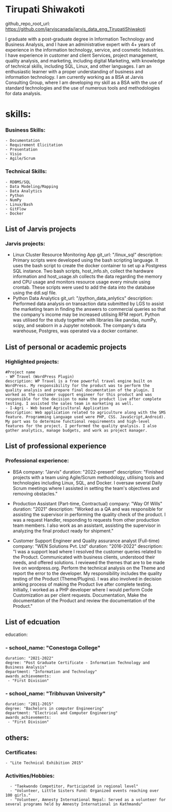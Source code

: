 
# Tirupati Shiwakoti
github_repo_root_url: https://github.com/jarviscanada/jarvis_data_eng_TirupatiShiwakoti

I graduate with a post-graduate degree in Information Technology and Business Analysis, and I have an administrative expert with 4+ years of experience in the information technology, service, and cosmetic Industries. I have experience in customer and client Services, project management, quality analysis, and marketing, including digital Marketing, with knowledge of technical skills, including SQL, Linux, and other languages. I am an enthusiastic learner with a proper understanding of business and information technology. I am currently working as a BSA at Jarvis Consulting Group, where I am developing my skill as a BSA with the use of standard technologies and the use of numerous tools and methodologies for data analysis.

# skills:
###  Business Skills:
    - Documentation
    - Requirement Elicitation
    - Presentation
    - Visio
    - Agile/Scrum
  
###  Technical Skills:
    - RDBMS/SQL
    - Data Modeling/Mapping
    - Data Analytics
    - Python
    - NumPy
    - Linux/Bash
    - GitFlow
    - Docker
## List of Jarvis projects
### Jarvis projects:
  - Linux Cluster Resource Monitoring App
    git_url: "/linux_sql"
    description: Primary scripts were developed using the bash scripting language. It uses the bash script to create the docker container to set up a Postgress SQL instance. Two bash scripts, host_info.sh, collect the hardware information and host_usage.sh collects the data regarding the memory and CPU usage and monitors resource usage every minute using crontab. These scripts were used to add the data into the database using the ddl.sql file.
  - Python Data Analytics
    git_url: "/python_data_anlytics"
    description: Performed data analysis on transaction data submitted by LGS to assist the marketing team in finding the answers to commercial queries so that the company's income may be increased utilising RFM report. Python was utilised for the study together with libraries like pandas, numPy, scipy, and seaborn in a Jupyter notebook. The company's data warehouse, Postgres, was operated via a docker container.

## List of personal or academic projects
### Highlighted projects:
    #Project name
    - WP Travel (WordPress Plugin)
    description: WP Travel is a free powerful travel engine built on WordPress. My responsibility for the product was to perform the quality analysis and prepare final documentation of the plugin. I worked as the customer support engineer for this product and was responsible for the decision to make the product live after complete testing. I assisted the sales team in marketing as well.
    - I-Agri - Web based Agricultural Application
    description: Web application related to agriculture along with the SMS feature. Programming Language used were PHP, CSS. JavaScript,Android). My part was to determine functional requirements and high-level features for the project. I performed the quality qnalysis. I also gather analytics, manage budgets, and work as project manager.

## List of professional experience
### Professional experience:
  - BSA
    company: "Jarvis"
    duration: "2022-present"
    description: "Finished projects with a team using Agile/Scrum methodology, utilising tools and technologies including Linux, SQL, and Docker. I oversaw several Daily Scrum meetings where I assisted in setting the team's objectives and removing obstacles."
 
   - Production Assistant (Part-time, Contractual)
     company: "Way Of Wills"
     duration: "2021"
     description: "Worked as a QA and was responsible for assisting the supervisor in performing the quality check of the product. I was a request Handler, responding to requests from other production team members. I also work as an assistant, assisting the supervisor in analyzing the final product ready for shipment."
  
  - Customer Support Engineer and Quality assurance analyst (Full-time)
    company: "WEN Solutions Pvt. Ltd"
    duration: "2016-2022"
    description: "I was a support lead where I resolved the customer queries related to the Product. Communicated with business clients, understood their needs, and offered solutions. I reviewed the themes that are to be made live on wordpress.org. Perform the technical analysis on the Theme and report the error to the developer. My responsibility includes the quality testing of the Product (Theme/Plugins). I was also involved in decision amking process of making the Product live after complete testing. Initially, I worked as a PHP developer where I would perform Code Customization as per client requests. Documentation, Make the documentation of the Product and review the documentation of the Product."
  
## List of edcuation

education: 
###  - school_name: "Conestoga College"
    duration: "2021-2022"
    degree: "Post Graduate Certificate - Information Technology and Business Analysis"
    department: "Information and Technology"
    awards_achievements:
     - "First Division"
     
###  - school_name: "Tribhuvan University"
    duration: "2011-2015"
    degree: "Bachelors in computer Engineering"
    department: "Electrical and Computer Engineering"
    awards_achievements:
     - "First Division"

## others:
###  Certificates:
    - "Lite Technical Exhibition 2015"
      
###  Activities/Hobbies:
      - "Taekwondo Competitor, Participated in regional level"
      - "Volunteer, Little Sisters Fund: Organized events reaching over 100 girls."
      - "Volunteer, Amnesty International Nepal: Served as a volunteer for several programs held by Amnesty International in Kathmandu"

